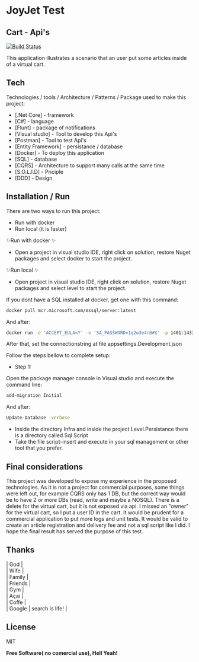 # JoyJet Test
## Cart - Api's

[![Build Status](https://travis-ci.org/joemccann/dillinger.svg?branch=master)](https://travis-ci.org/joemccann/dillinger)

This application illustrates a scenario that an user put some articles
inside of a virtual cart.

## Tech

Technologies / tools / Architecture / Patterns / Package used to make this project:

- [.Net Core] - framework
- [C#] - language
- [Flunt] - package of notifications
- [Visual studio] - Tool to develop this Api's
- [Postman] - Tool to test Api's
- [Entity Framework] - persistance / database
- [Docker] - To deploy this application
- [SQL] - database
- [CQRS] - Architecture to support many calls at the same time
- [S.O.L.I.D] - Priciple
- [DDD] - Design

## Installation / Run

There are two ways to run this project:
- Run with docker
- Run local (it is faster)

 ✨Run with docker ✨
- Open a project in visual studio IDE, right click on solution, restore Nuget packages and select docker to start the project.

✨Run local ✨
- Open project in visual studio IDE, right click on solution, restore Nuget packages and select level to start the project.

If you dont have a SQL installed at docker, get one with this command:
```sh
docker pull mcr.microsoft.com/mssql/server:latest
```

And after:
```sh
docker run -e 'ACCEPT_EULA=Y' -e 'SA_PASSWORD=1q2w3e4r@#$' -p 1401:1433 -d --name=SQLSERVER mcr.microsoft.com/mssql/server:latest
```

After that, set the connectionstring at file appsettings.Development.json

Follow the steps bellow to complete setup:

- Step 1:

 Open the package manager console in Visual studio and execute the command line:
 ```sh
add-migration Initial
```

And after:
```sh
Update-Database -verbose
```

- Inside the directory Infra and inside the project Level.Persistance there is a directory called Sql Script
- Take the file script-insert and execute in your sql management or other tool that you prefer.


## Final considerations

This project was developed to expose my experience in the proposed technologies. As it is not a project for commercial purposes, some things were left out, for example CQRS only has 1 DB, but the correct way would be to have 2 or more DBs (read, write and maybe a NOSQL).
There is a delete for the virtual cart, but it is not exposed via api. I missed an "owner" for the virtual cart, so I put a user ID in the cart.
It would be prudent for a commercial application to put more logs and unit tests. It would be valid to create an article registration and delivery fee and not a sql script like I did.
I hope the final result has served the purpose of this test.



## Thanks

| God |  
| Wife |  
| Family |  
| Friends |  
| Gym |  
| Açai |  
| Coffe |  
| Google | search is life! |


## License

MIT

**Free Software( no comercial use), Hell Yeah!**
